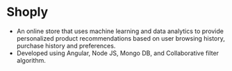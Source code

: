 # Shoply
- An online store that uses machine learning and data analytics to provide personalized product recommendations based on user browsing history, purchase history and preferences. 
- Developed using Angular, Node JS, Mongo DB, and Collaborative filter algorithm.
 
